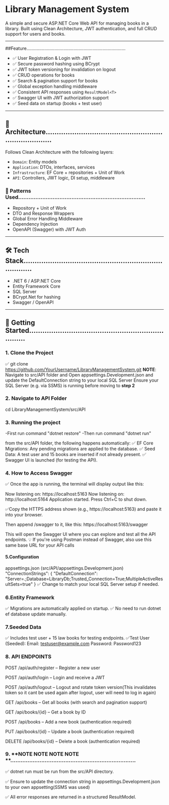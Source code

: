 # Library Management System

A simple and secure ASP.NET Core Web API for managing books in a library. Built using Clean Architecture, JWT authentication, and full CRUD support for users and books.

---

##Feature..............................................................................

- ✅ User Registration & Login with JWT
- ✅ Secure password hashing using BCrypt
- ✅ JWT token versioning for invalidation on logout
- ✅ CRUD operations for books
- ✅ Search & pagination support for books
- ✅ Global exception handling middleware
- ✅ Consistent API responses using `ResultModel<T>`
- ✅ Swagger UI with JWT authorization support
- ✅ Seed data on startup (books + test user)

---

## 🧱 Architecture..........................................................................

Follows Clean Architecture with the following layers:

- `Domain`: Entity models
- `Application`: DTOs, interfaces, services
- `Infrastructure`: EF Core + repositories + Unit of Work
- `API`: Controllers, JWT logic, DI setup, middleware

### 🧩 Patterns Used..........................................................................

- Repository + Unit of Work
- DTO and Response Wrappers
- Global Error Handling Middleware
- Dependency Injection
- OpenAPI (Swagger) with JWT Auth

---

## 🛠 Tech Stack...........................................................................

- .NET 6 / ASP.NET Core
- Entity Framework Core
- SQL Server
- BCrypt.Net for hashing
- Swagger / OpenAPI

---

## 🚀 Getting Started......................................................................

### 1. **Clone the Project**
 ✅ git clone https://github.com/YourUsername/LibraryManagementSystem.git
 **NOTE**: Navigate to src/API folder and Open appsettings.Development.json and update the DefaultConnection string to your local SQL Server
        Ensure your SQL Server (e.g. via SSMS) is running before moving to **step 2**
        
### 2. **Navigate to API Folder**
cd LibraryManagementSystem/src/API

### 3. **Running the project**
  -First run command "dotnet restore"
  -Then run command "dotnet run"

from the src/API folder, the following happens automatically:
✅ EF Core Migrations: Any pending migrations are applied to the database.
✅ Seed Data: A test user and 15 books are inserted if not already present.
✅ Swagger UI is launched (for testing the API).

### 4.  **How to Access Swagger**
✅ Once the app is running, the terminal will display output like this:

Now listening on: https://localhost:5163
Now listening on: http://localhost:5164
Application started. Press Ctrl+C to shut down.

✅Copy the HTTPS address shown (e.g., https://localhost:5163) and paste it into your browser.

Then append /swagger to it, like this:
https://localhost:5163/swagger

This will open the Swagger UI where you can explore and test all the API endpoints.
💡 If you're using Postman instead of Swagger, also use this same base URL for your API calls

#### 5.**Configuration**
appsettings.json (src/API/appsettings.Development.json)
"ConnectionStrings": {
  "DefaultConnection": "Server=.;Database=LibraryDb;Trusted_Connection=True;MultipleActiveResultSets=true"
}
✅ Change to match your local SQL Server setup if needed.

### 6.**Entity Framework**
✅ Migrations are automatically applied on startup.
✅ No need to run dotnet ef database update manually.

### 7.**Seeded Data**
✅ Includes test user + 15 law books for testing endpoints.
✅Test User (Seeded):
Email: testuser@example.com
Password: Password123

### 8. API ENDPOINTS 
POST /api/auth/register – Register a new user

POST /api/auth/login – Login and receive a JWT

POST /api/auth/logout – Logout and rotate token version(This invalidates token so it cant be used again after logout, user will need to log in again)

GET /api/books – Get all books (with search and pagination support)

GET /api/books/{id} – Get a book by ID

POST /api/books – Add a new book (authentication required)

PUT /api/books/{id} – Update a book (authentication required)

DELETE /api/books/{id} – Delete a book (authentication required)


### 9. **NOTE NOTE NOTE NOTE **.........................................................................
✅ dotnet run must be run from the src/API directory.

✅ Ensure to update the connection string in appsettings.Development.json to your own appsetting(SSMS was used)

✅ All error responses are returned in a structured ResultModel<T>.









